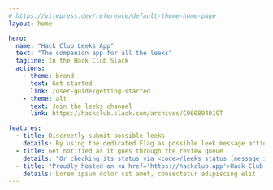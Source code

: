 ```yaml
---
# https://vitepress.dev/reference/default-theme-home-page
layout: home

hero:
  name: "Hack Club Leeks App"
  text: "The companion app for all the leeks"
  tagline: In the Hack Club Slack
  actions:
    - theme: brand
      text: Get started
      link: /user-guide/getting-started
    - theme: alt
      text: Join the leeks channel
      link: https://hackclub.slack.com/archives/C06089401GT

features:
  - title: Discreetly submit possible leeks
    details: By using the dedicated Flag as possible leek message action without the leek reaction.
  - title: Get notified as it goes through the review queue
    details: "Or checking its status via <code>/leeks status [message_id]</code> slash command"
  - title: "Proudly hosted on <a href='https://hackclub.app'>Hack Club Nest</a>"
    details: Lorem ipsum dolor sit amet, consectetur adipiscing elit
---
```


